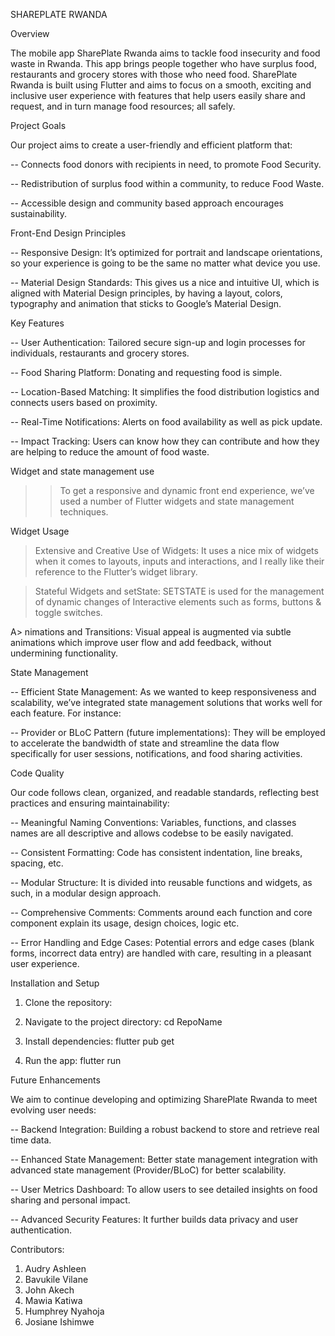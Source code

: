 SHAREPLATE RWANDA

Overview

The mobile app SharePlate Rwanda aims to tackle food insecurity and food waste in Rwanda. This app brings people together who have surplus food, restaurants and grocery stores with those who need food. SharePlate Rwanda is built using Flutter and aims to focus on a smooth, exciting and inclusive user experience with features that help users easily share and request, and in turn manage food resources; all safely.


Project Goals


Our project aims to create a user-friendly and efficient platform that:

-- Connects food donors with recipients in need, to promote Food Security.

-- Redistribution of surplus food within a community, to reduce Food Waste.

-- Accessible design and community based approach encourages sustainability.


Front-End Design Principles


-- Responsive Design: It’s optimized for portrait and landscape orientations, so your experience is going to be the same no matter what device you use.

-- Material Design Standards: This gives us a nice and intuitive UI, which is aligned with Material Design principles, by having a layout, colors, typography and animation that sticks to Google’s Material Design.


Key Features


-- User Authentication: Tailored secure sign-up and login processes for individuals, restaurants and grocery stores.

-- Food Sharing Platform: Donating and requesting food is simple.

-- Location-Based Matching: It simplifies the food distribution logistics and connects users based on proximity.

-- Real-Time Notifications: Alerts on food availability as well as pick update.

-- Impact Tracking: Users can know how they can contribute and how they are helping to reduce the amount of food waste.


Widget and state management use


>> To get a responsive and dynamic front end experience, we’ve used a number of Flutter widgets and state management techniques.


Widget Usage


> Extensive and Creative Use of Widgets: It uses a nice mix of widgets when it comes to layouts, inputs and interactions, and I really like their reference to the Flutter’s widget library.

> Stateful Widgets and setState: SETSTATE is used for the management of dynamic changes of Interactive elements such as forms, buttons & toggle switches.

A> nimations and Transitions: Visual appeal is augmented via subtle animations which improve user flow and add feedback, without undermining functionality.


State Management


-- Efficient State Management: As we wanted to keep responsiveness and scalability, we’ve integrated state management solutions that works well for each feature. For instance:

-- Provider or BLoC Pattern (future implementations): They will be employed to accelerate the bandwidth of state and streamline the data flow specifically for user sessions, notifications, and food sharing activities.


Code Quality


Our code follows clean, organized, and readable standards, reflecting best practices and ensuring maintainability:

-- Meaningful Naming Conventions: Variables, functions, and classes names are all descriptive and allows codebse to be easily navigated.

-- Consistent Formatting: Code has consistent indentation, line breaks, spacing, etc.

-- Modular Structure: It is divided into reusable functions and widgets, as such, in a modular design approach.

-- Comprehensive Comments: Comments around each function and core component explain its usage, design choices, logic etc.

-- Error Handling and Edge Cases: Potential errors and edge cases (blank forms, incorrect data entry) are handled with care, resulting in a pleasant user experience.


Installation and Setup

1. Clone the repository:
   
3. Navigate to the project directory:
   cd RepoName
4. Install dependencies:
   flutter pub get
5. Run the app:
   flutter run


Future Enhancements


We aim to continue developing and optimizing SharePlate Rwanda to meet evolving user needs:

-- Backend Integration: Building a robust backend to store and retrieve real time data.

-- Enhanced State Management: Better state management integration with advanced state management (Provider/BLoC) for better scalability.

-- User Metrics Dashboard: To allow users to see detailed insights on food sharing and personal impact.

-- Advanced Security Features: It further builds data privacy and user authentication.


Contributors:

1. Audry Ashleen
2. Bavukile Vilane
3. John Akech
4. Mawia Katiwa
5. Humphrey Nyahoja
6. Josiane Ishimwe
